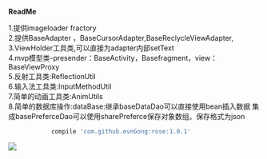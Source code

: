 
**ReadMe**

1.提供imageloader fractory  
2.提供BaseAdapter ，BaseCursorAdapter,BaseReclycleViewAdapter,  
3.ViewHolder工具类,可以直接为adapter内部setText  
4.mvp模型类-presender：BaseActivity，Basefragment，view：BaseViewProxy  
5.反射工具类:ReflectionUtil  
6.输入法工具类:InputMethodUtil  
7.简单的动画工具类:AnimUtils  
8.简单的数据库操作:dataBase:继承baseDataDao可以直接使用bean插入数据
   集成basePreferceDao可以使用sharePreferce保存对象数组。保存格式为json  

```groovy
	        compile 'com.github.evnGong:rose:1.0.1'
```

[![](https://jitpack.io/v/evnGong/rose.svg)](https://jitpack.io/#evnGong/rose)
